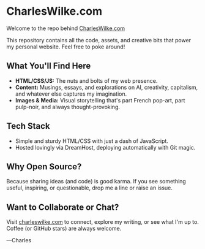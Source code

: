 # CharlesWilke.com

Welcome to the repo behind [CharlesWilke.com](https://charleswilke.com)

This repository contains all the code, assets, and creative bits that power my personal website. Feel free to poke around!

## What You'll Find Here

- **HTML/CSS/JS:** The nuts and bolts of my web presence.
- **Content:** Musings, essays, and explorations on AI, creativity, capitalism, and whatever else captures my imagination.
- **Images & Media:** Visual storytelling that's part French pop-art, part pulp-noir, and always thought-provoking.

## Tech Stack

- Simple and sturdy HTML/CSS with just a dash of JavaScript.
- Hosted lovingly via DreamHost, deploying automatically with Git magic.

## Why Open Source?

Because sharing ideas (and code) is good karma. If you see something useful, inspiring, or questionable, drop me a line or raise an issue.

## Want to Collaborate or Chat?

Visit [charleswilke.com](https://charleswilke.com) to connect, explore my writing, or see what I'm up to. Coffee (or GitHub stars) are always welcome.

—Charles
